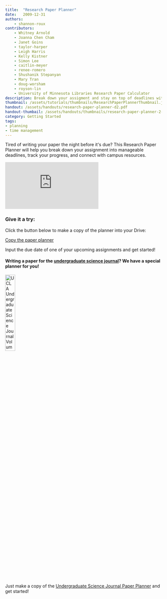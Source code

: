 ```yaml
---
title:  "Research Paper Planner"
date:   2009-12-31
authors:
    - shannon-roux
contributors:
    - Whitney Arnold
    - Joanna Chen Cham
    - Janet Goins
    - taylor-harper
    - Leigh Harris
    - Kelly Kistner
    - Simon Lee
    - caitlin-meyer
    - renee-romero
    - Shushanik Stepanyan
    - Mary Tran
    - doug-worsham
    - royson-lin
    - University of Minnesota Libraries Research Paper Calculator
description: Break down your assigment and stay on top of deadlines with this useful planner!! Writing for the Undergraduate Science Journal? We have a planner for that, too!
thumbnail: /assets/tutorials/thumbnails/ResearchPaperPlannerThumbnail.jpg
handout: /assets/handouts/research-paper-planner-d2.pdf
handout-thumbail: /assets/handouts/thumbnails/research-paper-planner-2-tn.png
category: Getting Started
tags:
- planning
- time management
---
```


<p>Tired of writing your paper the night before it's due? This Research Paper Planner will help you break down your assignment into manageable deadlines, track your progress, and connect with campus resources.</p>

<div class="embed-responsive embed-responsive-16by9">
  <iframe class="embed-responsive-item" src="https://www.youtube.com/embed/hhv8PIFHvek" frameborder="0" allowfullscreen></iframe>
</div>

<h3 class="mt-3">Give it a try:</h3>

Click the button below to make a copy of the planner into your Drive:
    
<a class="btn btn-primary my-1" href="https://bit.ly/copy-the-paper-planner" target="_blank" role="button">Copy the paper planner</a>
    
<p >Input the due date of one of your upcoming assignments and get started!</p>
<h4>Writing a paper for the <a href="https://uclausj.weebly.com/">undergraduate science journal</a>? We have a special planner for you!</h4>
<img src="{{ '/assets/images/USJ_2019_Final_Page_01.jpg' | prepend: site.baseurl }}" class="img-fluid"  width="25%" alt="UCLA Undergraduate Science Journal Volume 32" > 
<p>Just make a copy of the <a href="https://docs.google.com/spreadsheets/d/15cwDTiDNmZRcY_RtIrdNBGY2Qxb2MptUD9XP_4W08J0/copy" target="_blank">Undergraduate Science Journal Paper Planner</a> and get started!</p>
